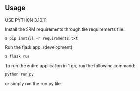## Usage
USE PYTHON 3.10.11


Install the SRM requirements through the requirements file.

```
$ pip install -r requirements.txt
```

Run the flask app. (development)

```
$ flask run
```




To run the entire application in 1 go, run the following command:
```
python run.py
```
or simply run the run.py file.
